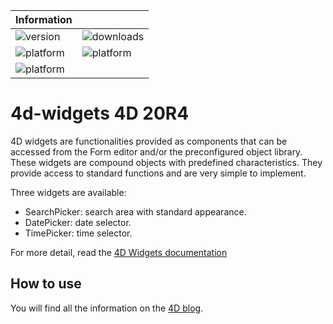 
| Information | | 
|----------|----------|
| ![version](https://img.shields.io/badge/4D%20version-20R4-F070AA)| ![downloads](https://img.shields.io/badge/Notarized-√-green) | 
| ![platform](https://img.shields.io/static/v1?label=platform&message=mac-intel&color=blue) | ![platform](https://img.shields.io/static/v1?label=platform&message=mac-arm&color=blue)  | 
| ![platform](https://img.shields.io/static/v1?label=platform&message=win-64&color=blue)  |  | 


# 4d-widgets 4D 20R4

4D widgets are functionalities provided as components that can be accessed from the Form editor and/or the preconfigured object library. These widgets are compound objects with predefined characteristics. They provide access to standard functions and are very simple to implement.

Three widgets are available:
* SearchPicker: search area with standard appearance.
* DatePicker: date selector.
* TimePicker: time selector.

For more detail, read the [4D Widgets documentation](https://doc.4d.com/4Dv18/4D/18/4D-Widgets.100-4690706.en.html)

## How to use

You will find all the information on the [4D blog](https://blog.4d.com/news-flash-4d-components-available-on-github/).
